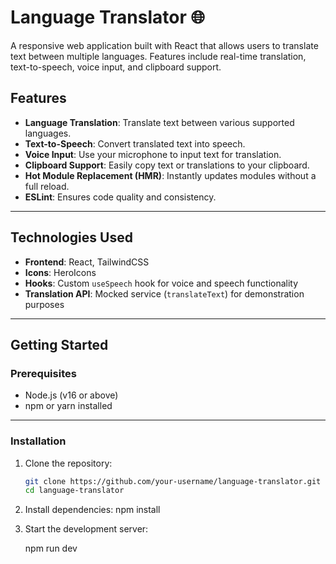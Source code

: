 

# Language Translator 🌐

A responsive web application built with React that allows users to translate text between multiple languages. Features include real-time translation, text-to-speech, voice input, and clipboard support.

## Features
- **Language Translation**: Translate text between various supported languages.
- **Text-to-Speech**: Convert translated text into speech.
- **Voice Input**: Use your microphone to input text for translation.
- **Clipboard Support**: Easily copy text or translations to your clipboard.
- **Hot Module Replacement (HMR)**: Instantly updates modules without a full reload.
- **ESLint**: Ensures code quality and consistency.

---

## Technologies Used
- **Frontend**: React, TailwindCSS
- **Icons**: HeroIcons
- **Hooks**: Custom `useSpeech` hook for voice and speech functionality
- **Translation API**: Mocked service (`translateText`) for demonstration purposes

---

## Getting Started

### Prerequisites
- Node.js (v16 or above)
- npm or yarn installed

---

### Installation

1. Clone the repository:
   ```bash
   git clone https://github.com/your-username/language-translator.git
   cd language-translator

2. Install dependencies:
   npm install

3. Start the development server:

   npm run dev